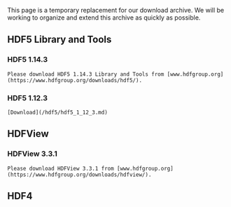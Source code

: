 This page is a temporary replacement for our download archive. We will be working to organize and extend this archive as quickly as possible. 

## HDF5 Library and Tools
  ### HDF5 1.14.3 
    Please download HDF5 1.14.3 Library and Tools from [www.hdfgroup.org](https://www.hdfgroup.org/downloads/hdf5/).
  ### HDF5 1.12.3 
    [Download](/hdf5/hdf5_1_12_3.md) 


## HDFView
  ### HDFView 3.3.1
    Please download HDFView 3.3.1 from [www.hdfgroup.org](https://www.hdfgroup.org/downloads/hdfview/). 
## HDF4 
